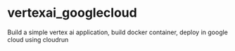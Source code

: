 # vertexai_googlecloud
Build a simple vertex ai application, build docker container, deploy in google cloud using cloudrun
